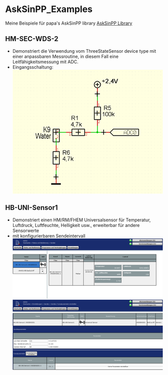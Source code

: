 # AskSinPP_Examples
Meine Beispiele für papa's AskSinPP library
[AskSinPP Library](https://github.com/pa-pa/AskSinPP)

## HM-SEC-WDS-2
- Demonstriert die Verwendung vom ThreeStateSensor device type mit einer anpassbaren Messroutine, in diesem Fall eine Leitfähigkeitsmessung mit ADC.
- Eingangsschaltung:
![pic](HM-SEC-WDS-2/Circuit_ADC.png)

## HB-UNI-Sensor1
- Demonstriert einen HM/RM/FHEM Universalsensor für Temperatur, Luftdruck, Luftfeuchte, Helligkeit usw., erweiterbar für andere Sensorwerte
- mit konfigurierbaren Sendeintervall
![pic](HB-UNI-Sensor1/HB-UNI-Sensor1_WebUI.png)
![pic](HB-UNI-Sensor1/HB-UNI-Sensor1_Parameter.png)
